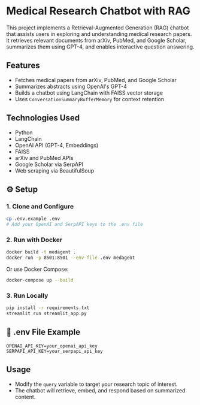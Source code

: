 
# Medical Research Chatbot with RAG

This project implements a Retrieval-Augmented Generation (RAG) chatbot that assists users in exploring and understanding medical research papers. It retrieves relevant documents from arXiv, PubMed, and Google Scholar, summarizes them using GPT-4, and enables interactive question answering.

## Features

- Fetches medical papers from arXiv, PubMed, and Google Scholar
- Summarizes abstracts using OpenAI's GPT-4
- Builds a chatbot using LangChain with FAISS vector storage
- Uses `ConversationSummaryBufferMemory` for context retention

## Technologies Used

- Python
- LangChain
- OpenAI API (GPT-4, Embeddings)
- FAISS
- arXiv and PubMed APIs
- Google Scholar via SerpAPI
- Web scraping via BeautifulSoup

## ⚙️ Setup

### 1. Clone and Configure
```bash
cp .env.example .env
# Add your OpenAI and SerpAPI keys to the .env file
```

### 2. Run with Docker
```bash
docker build -t medagent .
docker run -p 8501:8501 --env-file .env medagent
```

Or use Docker Compose:
```bash
docker-compose up --build
```

### 3. Run Locally
```bash
pip install -r requirements.txt
streamlit run streamlit_app.py
```

## 📄 .env File Example
```
OPENAI_API_KEY=your_openai_api_key
SERPAPI_API_KEY=your_serpapi_api_key
```

## Usage

- Modify the `query` variable to target your research topic of interest.
- The chatbot will retrieve, embed, and respond based on summarized content.



